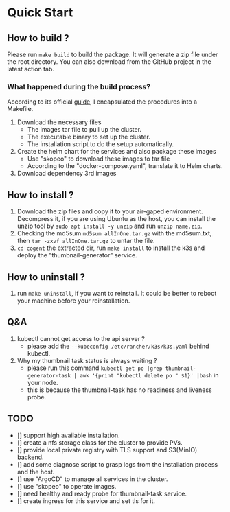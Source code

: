 # Quick Start

## How to build ?
Please run `make build` to build the package. It will generate a zip file under the root directory.
You can also download from the GitHub project in the latest action tab.

### What happened during the build process?
According to its official [guide](https://docs.k3s.io/installation/airgap), I encapsulated the procedures into a Makefile.
1. Download the necessary files
    - The images tar file to pull up the cluster.
    - The executable binary to set up the cluster.
    - The installation script to do the setup automatically.
2. Create the helm chart for the services and also package these images
   - Use "skopeo" to download these images to tar file
   - According to the "docker-compose.yaml", translate it to Helm charts.
3. Download dependency 3rd images

## How to install ?
1. Download the zip files and copy it to your air-gaped environment. Decompress it, if you are using Ubuntu as the host, you
can install the unzip tool by `sudo apt install -y unzip` and run `unzip name.zip`.
2. Checking the md5sum `md5sum allInOne.tar.gz` with the md5sum.txt, then `tar -zxvf allInOne.tar.gz` to untar the file.
3. `cd cogent` the extracted dir, run `make install` to install the k3s and deploy the "thumbnail-generator" service.


## How to uninstall ?
1. run `make uninstall`, if you want to reinstall. It could be better to reboot your machine before your reinstallation.

## Q&A
1. kubectl cannot get access to the api server ?
   - please add the `--kubeconfig /etc/rancher/k3s/k3s.yaml` behind kubectl.
2. Why my thumbnail task status is always waiting ?
   - please run this command `kubectl get po |grep thumbnail-generator-task | awk '{print "kubectl delete po " $1}' |bash` in your node.
   - this is because the thumbnail-task has no readiness and liveness probe.


## TODO
- [] support high available installation.
- [] create a nfs storage class for the cluster to provide PVs.
- [] provide local private registry with TLS support and S3(MinIO) backend.
- [] add some diagnose script to grasp logs from the installation process and the host.
- [] use "ArgoCD" to manage all services in the cluster.
- [] use "skopeo" to operate images.
- [] need healthy and ready probe for thumbnail-task service.
- [] create ingress for this service and set tls for it.